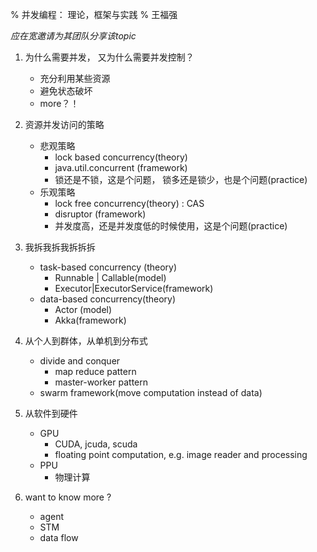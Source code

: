 % 并发编程： 理论，框架与实践
% 王福强

_应在宽邀请为其团队分享该topic_


1. 为什么需要并发， 又为什么需要并发控制？
	- 充分利用某些资源
	- 避免状态破坏
	- more？！
	
2. 资源并发访问的策略
	- 悲观策略
		- lock based concurrency(theory)
		- java.util.concurrent (framework)
		- 锁还是不锁，这是个问题， 锁多还是锁少，也是个问题(practice)
	- 乐观策略
		- lock free concurrency(theory) : CAS
		- disruptor (framework)
		- 并发度高，还是并发度低的时候使用，这是个问题(practice)
3. 	我拆我拆我拆拆拆
	- task-based concurrency (theory)
		- Runnable | Callable(model)
		- Executor|ExecutorService(framework)
	- data-based concurrency(theory)
		- Actor (model)
		- Akka(framework)

4. 从个人到群体，从单机到分布式
	- divide and conquer
		- map reduce pattern
		- master-worker pattern
	- swarm framework(move computation instead of data)
	
5. 从软件到硬件
	- GPU
		- CUDA, jcuda, scuda
		- floating point computation, e.g. image reader and processing
	- PPU
		- 物理计算

6. want to know more ?
	- agent
	- STM
	- data flow

